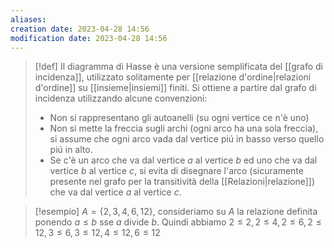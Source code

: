 ```yaml
---
aliases: 
creation date: 2023-04-28 14:56
modification date: 2023-04-28 14:56
---
```


>[!def]
>Il diagramma di Hasse è una versione semplificata del [[grafo di incidenza]], utilizzato solitamente per [[relazione d'ordine|relazioni d'ordine]] su [[insieme|insiemi]] finiti.
>Si ottiene a partire dal grafo di incidenza utilizzando alcune convenzioni:
> - Non si rappresentano gli autoanelli (su ogni vertice ce n'è uno)
> - Non si mette la freccia sugli archi (ogni arco ha una sola freccia), si assume che ogni arco vada dal vertice piú in basso verso quello piú in alto.
> - Se c'è un arco che va dal vertice $a$ al vertice $b$ ed uno che va dal vertice $b$ al vertice $c$, si evita di disegnare l'arco (sicuramente presente nel grafo per la transitività della [[Relazioni|relazione]]) che va dal vertice $a$ al vertice $c$.

>[!esempio]
>$A = \{ 2,3,4,6,12 \}$, consideriamo su $A$ la relazione definita ponendo $a \leq b$ sse $a$ divide $b$. Quindi abbiamo $2 \leq 2, 2 \leq 4, 2 \leq 6, 2 \leq 12, 3 \leq 6, 3 \leq 12, 4 \leq 12, 6 \leq 12$

